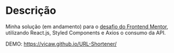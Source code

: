 # Descrição

Minha solução (em andamento) para o [desafio do Frontend Mentor](https://www.frontendmentor.io/challenges/url-shortening-api-landing-page-2ce3ob-G), utilizando React.js, Styled Components e Axios o consumo da API.

DEMO: https://vicaw.github.io/URL-Shortener/
